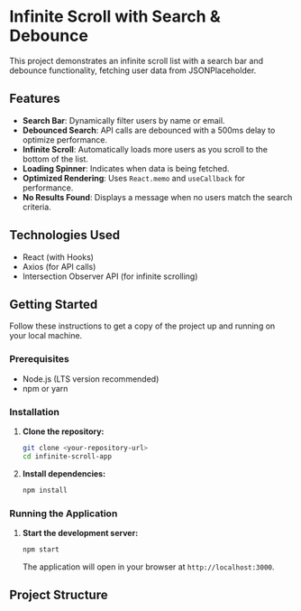 # Infinite Scroll with Search & Debounce

This project demonstrates an infinite scroll list with a search bar and debounce functionality, fetching user data from JSONPlaceholder.

## Features

-   **Search Bar**: Dynamically filter users by name or email.
-   **Debounced Search**: API calls are debounced with a 500ms delay to optimize performance.
-   **Infinite Scroll**: Automatically loads more users as you scroll to the bottom of the list.
-   **Loading Spinner**: Indicates when data is being fetched.
-   **Optimized Rendering**: Uses `React.memo` and `useCallback` for performance.
-   **No Results Found**: Displays a message when no users match the search criteria.

## Technologies Used

-   React (with Hooks)
-   Axios (for API calls)
-   Intersection Observer API (for infinite scrolling)

## Getting Started

Follow these instructions to get a copy of the project up and running on your local machine.

### Prerequisites

-   Node.js (LTS version recommended)
-   npm or yarn

### Installation

1.  **Clone the repository:**
    ```bash
    git clone <your-repository-url>
    cd infinite-scroll-app
    ```

2.  **Install dependencies:**
    ```bash
    npm install
    ```

### Running the Application

1.  **Start the development server:**
    ```bash
    npm start
    ```

    The application will open in your browser at `http://localhost:3000`.

## Project Structure
